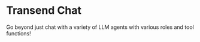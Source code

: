 # Transend Chat
Go beyond just chat with a variety of LLM agents with various roles and tool functions!
